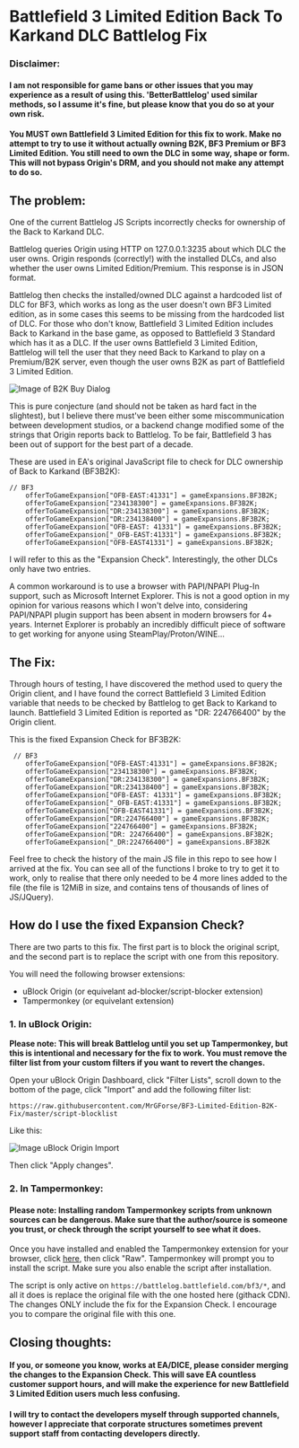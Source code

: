 # Battlefield 3 Limited Edition Back To Karkand DLC Battlelog Fix

### Disclaimer:

#### I am not responsible for game bans or other issues that you may experience as a result of using this. 'BetterBattlelog' used similar methods, so I assume it's fine, but please know that you do so at your own risk.
#### You MUST own Battlefield 3 Limited Edition for this fix to work. Make no attempt to try to use it without actually owning B2K, BF3 Premium or BF3 Limited Edition. You still need to own the DLC in some way, shape or form. This will not bypass Origin's DRM, and you should not make any attempt to do so.

## The problem:
One of the current Battlelog JS Scripts incorrectly checks for ownership of the Back to Karkand DLC. 

Battlelog queries Origin using HTTP on 127.0.0.1:3235 about which DLC the user owns. Origin responds (correctly!) with the installed DLCs, and also whether the user owns Limited Edition/Premium. This response is in JSON format.

Battlelog then checks the installed/owned DLC against a hardcoded list of DLC for BF3, which works as long as the user doesn't own BF3 Limited edition, as in some cases this seems to be missing from the hardcoded list of DLC. For those who don't know, Battlefield 3 Limited Edition includes Back to Karkand in the base game, as opposed to Battlefield 3 Standard which has it as a DLC. If the user owns Battlefield 3 Limited Edition, Battlelog will tell the user that they need Back to Karkand to play on a Premium/B2K server, even though the user owns B2K as part of Battlefield 3 Limited Edition.

![Image of B2K Buy Dialog](https://cdn.discordapp.com/attachments/164374781188243456/724303739908784128/unknown.png)

This is pure conjecture (and should not be taken as hard fact in the slightest), but I believe there must've been either some miscommunication between development studios, or a backend change modified some of the strings that Origin reports back to Battlelog. To be fair, Battlefield 3 has been out of support for the best part of a decade.

These are used in EA's original JavaScript file to check for DLC ownership of Back to Karkand (BF3B2K):

```
// BF3
    offerToGameExpansion["OFB-EAST:41331"] = gameExpansions.BF3B2K;
    offerToGameExpansion["234138300"] = gameExpansions.BF3B2K;
    offerToGameExpansion["DR:234138300"] = gameExpansions.BF3B2K;
    offerToGameExpansion["DR:234138400"] = gameExpansions.BF3B2K;
    offerToGameExpansion["OFB-EAST: 41331"] = gameExpansions.BF3B2K;
    offerToGameExpansion["_OFB-EAST:41331"] = gameExpansions.BF3B2K;
    offerToGameExpansion["OFB-EAST41331"] = gameExpansions.BF3B2K;
```

I will refer to this as the "Expansion Check". Interestingly, the other DLCs only have two entries.

A common workaround is to use a browser with PAPI/NPAPI Plug-In support, such as Microsoft Internet Explorer. This is not a good option in my opinion for various reasons which I won't delve into, considering PAPI/NPAPI plugin support has been absent in modern browsers for 4+ years. Internet Explorer is probably an incredibly difficult piece of software to get working for anyone using SteamPlay/Proton/WINE...

## The Fix:

Through hours of testing, I have discovered the method used to query the Origin client, and I have found the correct Battlefield 3 Limited Edition variable that needs to be checked by Battlelog to get Back to Karkand to launch. Battlefield 3 Limited Edition is reported as "DR: 224766400" by the Origin client.

This is the fixed Expansion Check for BF3B2K:

```
 // BF3
    offerToGameExpansion["OFB-EAST:41331"] = gameExpansions.BF3B2K;
    offerToGameExpansion["234138300"] = gameExpansions.BF3B2K;
    offerToGameExpansion["DR:234138300"] = gameExpansions.BF3B2K;
    offerToGameExpansion["DR:234138400"] = gameExpansions.BF3B2K;
    offerToGameExpansion["OFB-EAST: 41331"] = gameExpansions.BF3B2K;
    offerToGameExpansion["_OFB-EAST:41331"] = gameExpansions.BF3B2K;
    offerToGameExpansion["OFB-EAST41331"] = gameExpansions.BF3B2K;
    offerToGameExpansion["DR:224766400"] = gameExpansions.BF3B2K;
    offerToGameExpansion["224766400"] = gameExpansions.BF3B2K;
    offerToGameExpansion["DR: 224766400"] = gameExpansions.BF3B2K;
    offerToGameExpansion["_DR:224766400"] = gameExpansions.BF3B2K
```

Feel free to check the history of the main JS file in this repo to see how I arrived at the fix. You can see all of the functions I broke to try to get it to work, only to realise that there only needed to be 4 more lines added to the file (the file is 12MiB in size, and contains tens of thousands of lines of JS/JQuery).

## How do I use the fixed Expansion Check?

There are two parts to this fix. The first part is to block the original script, and the second part is to replace the script with one from this repository.

You will need the following browser extensions:
- uBlock Origin (or equivelant ad-blocker/script-blocker extension)
- Tampermonkey (or equivelant extension)

### 1. In uBlock Origin:

**Please note: This will break Battlelog until you set up Tampermonkey, but this is intentional and necessary for the fix to work. You must remove the filter list from your custom filters if you want to revert the changes.**

Open your uBlock Origin Dashboard, click "Filter Lists", scroll down to the bottom of the page, click "Import" and add the following filter list:

```https://raw.githubusercontent.com/MrGForse/BF3-Limited-Edition-B2K-Fix/master/script-blocklist```

Like this:

![Image uBlock Origin Import](https://cdn.discordapp.com/attachments/164374781188243456/724307623851327488/unknown.png)

Then click "Apply changes".

### 2. In Tampermonkey:

#### Please note: Installing random Tampermonkey scripts from unknown sources can be dangerous. Make sure that the author/source is someone you trust, or check through the script yourself to see what it does.

Once you have installed and enabled the Tampermonkey extension for your browser, click [here](https://github.com/MrGForse/BF3-Limited-Edition-B2K-Fix/blob/master/FixBF3BL.user.js), then click "Raw". Tampermonkey will prompt you to install the script. Make sure you also enable the script after installation.

The script is only active on ```https://battlelog.battlefield.com/bf3/*```, and all it does is replace the original file with the one hosted here (githack CDN). The changes ONLY include the fix for the Expansion Check. I encourage you to compare the original file with this one.

## Closing thoughts:
#### If you, or someone you know, works at EA/DICE, please consider merging the changes to the Expansion Check. This will save EA countless customer support hours, and will make the experience for new Battlefield 3 Limited Edition users much less confusing.
#### I will try to contact the developers myself through supported channels, however I appreciate that corporate structures sometimes prevent support staff from contacting developers directly.
